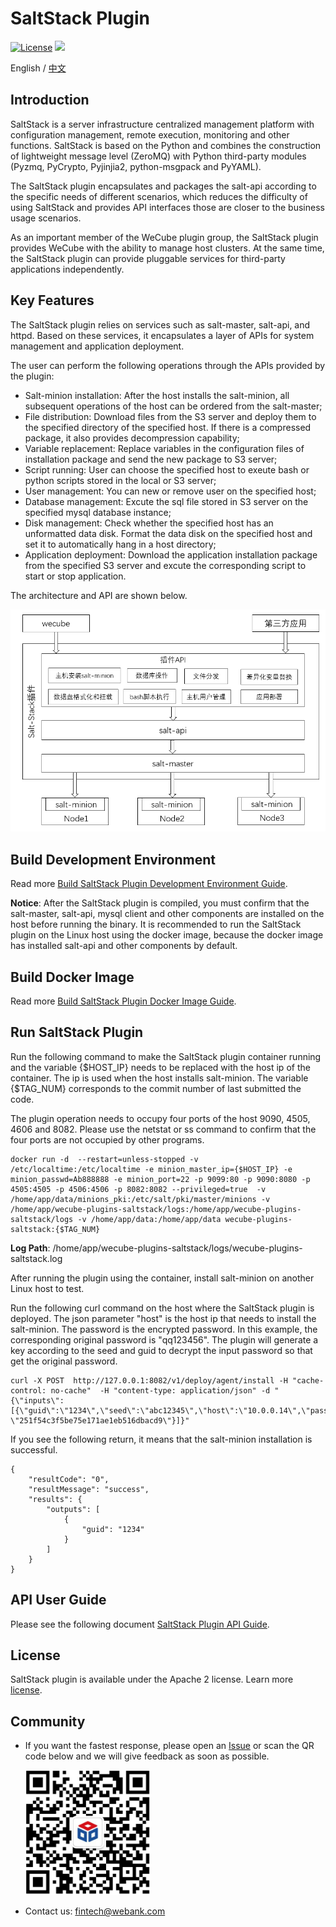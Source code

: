# SaltStack Plugin

[![License](https://img.shields.io/badge/License-Apache%202.0-blue.svg)](https://opensource.org/licenses/Apache-2.0)
![](https://img.shields.io/badge/language-golang-orang.svg)

English / [中文](README.md)

## Introduction
SaltStack is a server infrastructure centralized management platform with configuration management, remote execution, monitoring and other functions. SaltStack is based on the Python and combines the construction of lightweight message level (ZeroMQ) with Python third-party modules (Pyzmq, PyCrypto, Pyjinjia2, python-msgpack and PyYAML).

The SaltStack plugin encapsulates and packages the salt-api according to the specific needs of different scenarios, which reduces the difficulty of using SaltStack and provides API interfaces those are closer to the business usage scenarios.

As an important member of the WeCube plugin group, the SaltStack plugin provides WeCube with the ability to manage host clusters. At the same time, the SaltStack plugin can provide pluggable services for third-party applications independently.

## Key Features

The SaltStack plugin relies on services such as salt-master, salt-api, and httpd. Based on these services, it encapsulates a layer of APIs for system management and application deployment.

The user can perform the following operations through the APIs provided by the plugin:

- Salt-minion installation: After the host installs the salt-minion, all subsequent operations of the host can be ordered from the salt-master;
- File distribution: Download files from the S3 server and deploy them to the specified directory of the specified host. If there is a compressed package, it also provides decompression capability;
- Variable replacement: Replace variables in the configuration files of installation package and send the new package to S3 server;
- Script running: User can choose the specified host to exeute bash or python scripts stored in the local or S3 server;
- User management: You can new or remove user on the specified host;
- Database management: Excute the sql file stored in S3 server on the specified mysql database instance;
- Disk management: Check whether the specified host has an unformatted data disk. Format the data disk on the specified host and set it to automatically hang in a host directory;
- Application deployment: Download the application installation package from the specified S3 server and excute the corresponding script to start or stop application.

The architecture and API are shown below.

<img src="./docs/images/architectrue.png" />

## Build Development Environment

Read more [Build SaltStack Plugin Development Environment Guide](docs/compile/wecube-plugins-saltstack_build_dev_env_en.md).

**Notice**: After the SaltStack plugin is compiled, you must confirm that the salt-master, salt-api, mysql client and other components are installed on the host before running the binary. It is recommended to run the SaltStack plugin on the Linux host using the docker image, because the docker image has installed salt-api and other components by default.

## Build Docker Image

Read more [Build SaltStack Plugin Docker Image Guide](docs/compile/wecube-plugins-saltstack_compile_guide.md).

## Run SaltStack Plugin

Run the following command to make the SaltStack plugin container running and the variable {$HOST_IP} needs to be replaced with the host ip of the container. The ip is used when the host installs salt-minion. The variable {$TAG_NUM} corresponds to the commit number of last submitted the code.

The plugin operation needs to occupy four ports of the host 9090, 4505, 4606 and 8082. Please use the netstat or ss command to confirm that the four ports are not occupied by other programs.

```
docker run -d  --restart=unless-stopped -v /etc/localtime:/etc/localtime -e minion_master_ip={$HOST_IP} -e minion_passwd=Ab888888 -e minion_port=22 -p 9099:80 -p 9090:8080 -p 4505:4505 -p 4506:4506 -p 8082:8082 --privileged=true  -v /home/app/data/minions_pki:/etc/salt/pki/master/minions -v /home/app/wecube-plugins-saltstack/logs:/home/app/wecube-plugins-saltstack/logs -v /home/app/data:/home/app/data wecube-plugins-saltstack:{$TAG_NUM}
```

**Log Path**: /home/app/wecube-plugins-saltstack/logs/wecube-plugins-saltstack.log

After running the plugin using the container, install salt-minion on another Linux host to test.

Run the following curl command on the host where the SaltStack plugin is deployed. The json parameter "host" is the host ip that needs to install the salt-minion. The password is the encrypted password. In this example, the corresponding original password is "qq123456". The plugin will generate a key according to the seed and guid to decrypt the input password so that get the original password.

```
curl -X POST  http://127.0.0.1:8082/v1/deploy/agent/install -H "cache-control: no-cache"  -H "content-type: application/json" -d "{\"inputs\":[{\"guid\":\"1234\",\"seed\":\"abc12345\",\"host\":\"10.0.0.14\",\"password\": \"251f54c3f5be75e171ae1eb516dbacd9\"}]}"
```

If you see the following return, it means that the salt-minion installation is successful.

```
{
    "resultCode": "0",
    "resultMessage": "success",
    "results": {
        "outputs": [
            {
                "guid": "1234"
            }
        ]
    }
}
```

## API User Guide

Please see the following document [SaltStack Plugin API Guide](docs/api/wecube_plugins_saltstack_api_guide_en.md).

## License

SaltStack plugin is available under the Apache 2 license. Learn more [license](LICENSE).

## Community

- If you want the fastest response, please open an [Issue](https://github.com/WeBankPartners/wecube-plugins-saltstack/issues/new/choose) or scan the QR code below and we will give feedback as soon as possible.

    <div align="left">
	<img src="docs/images/wecube_qr_code.png"  height="200" width="200">
	</div>

- Contact us: fintech@webank.com